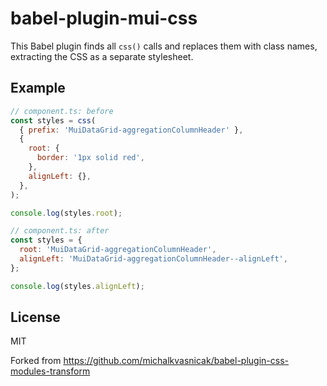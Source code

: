 # babel-plugin-mui-css

This Babel plugin finds all `css()` calls and replaces them with class names, extracting the CSS as a separate stylesheet.

## Example

```js
// component.ts: before
const styles = css(
  { prefix: 'MuiDataGrid-aggregationColumnHeader' },
  {
    root: {
      border: '1px solid red',
    },
    alignLeft: {},
  },
);

console.log(styles.root);
```

```js
// component.ts: after
const styles = {
  root: 'MuiDataGrid-aggregationColumnHeader',
  alignLeft: 'MuiDataGrid-aggregationColumnHeader--alignLeft',
};

console.log(styles.alignLeft);
```

## License

MIT

Forked from https://github.com/michalkvasnicak/babel-plugin-css-modules-transform
